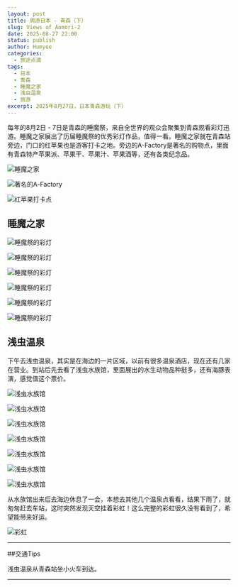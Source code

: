 ```yaml
---
layout: post
title: 周游日本 - 青森（下）
slug: Views of Aomori-2
date: 2025-08-27 22:00
status: publish
author: Humyee
categories: 
  - 旅途点滴
tags: 
  - 日本
  - 青森
  - 睡魔之家
  - 浅虫温泉
  - 旅游
excerpt: 2025年8月27日，日本青森游玩（下）
---
```


每年的8月2日 - 7日是青森的睡魔祭，来自全世界的观众会聚集到青森观看彩灯迅游。睡魔之家展出了历届睡魔祭的优秀彩灯作品，值得一看。睡魔之家就在青森站旁边，门口的红苹果也是游客打卡之地。旁边的A-Factory是著名的购物点，里面有青森特产苹果派、苹果干、苹果汁、苹果酒等，还有各类纪念品。


![睡魔之家](.\images\20250914-japan05/aomori2-01.jpg "睡魔之家")

![著名的A-Factory](.\images\20250914-japan05/aomori2-02.jpg "著名的A-Factory")

![红苹果打卡点](.\images\20250914-japan05/aomori2-03.jpg "红苹果打卡点")


<h2>睡魔之家</h2>


![睡魔祭的彩灯](.\images\20250914-japan05/aomori2-04.jpg "睡魔祭的彩灯")

![睡魔祭的彩灯](.\images\20250914-japan05/aomori2-05.jpg "睡魔祭的彩灯")

![睡魔祭的彩灯](.\images\20250914-japan05/aomori2-06.jpg "睡魔祭的彩灯")

![睡魔祭的彩灯](.\images\20250914-japan05/aomori2-08.jpg "睡魔祭的彩灯")

![睡魔祭的彩灯](.\images\20250914-japan05/aomori2-09.jpg "睡魔祭的彩灯")

![睡魔祭的彩灯](.\images\20250914-japan05/aomori2-10.jpg "睡魔祭的彩灯")



<h2>浅虫温泉</h2>

下午去浅虫温泉，其实是在海边的一片区域，以前有很多温泉酒店，现在还有几家在营业。到站后先去看了浅虫水族馆，里面展出的水生动物品种挺多，还有海豚表演，感觉值这个票价。


![浅虫水族馆](.\images\20250914-japan05/aomori2-11.jpg "浅虫水族馆")

![浅虫水族馆](.\images\20250914-japan05/aomori2-12.jpg "浅虫水族馆")

![浅虫水族馆](.\images\20250914-japan05/aomori2-13.jpg "浅虫水族馆")

![浅虫水族馆](.\images\20250914-japan05/aomori2-14.jpg "浅虫水族馆")

![浅虫水族馆](.\images\20250914-japan05/aomori2-15.jpg "浅虫水族馆")

![浅虫水族馆](.\images\20250914-japan05/aomori2-16.jpg "浅虫水族馆")

![浅虫水族馆](.\images\20250914-japan05/aomori2-17.jpg "浅虫水族馆")


从水族馆出来后去海边休息了一会，本想去其他几个温泉点看看，结果下雨了，就匆匆赶去车站，这时突然发现天空挂着彩虹！这么完整的彩虹很久没有看到了，希望能带来好运。

![彩虹](.\images\20250914-japan05/aomori2-18.jpg "彩虹")


---

##交通Tips

浅虫温泉从青森站坐小火车到达。

---
